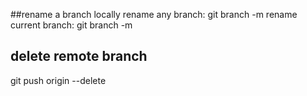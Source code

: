 ##rename a branch locally
rename any branch: git branch -m <oldbranch> <newbranch>
rename current branch: git branch -m <newbranch>


## delete remote branch
git push origin --delete <branchname>
